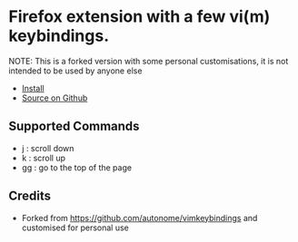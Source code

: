 # Firefox extension with a few vi(m) keybindings.

NOTE: This is a forked version with some personal customisations, it is not intended to be used by anyone else

* [Install](https://addons.mozilla.org/en-US/firefox/addon/vimkeybindings/)
* [Source on Github](https://github.com/autonome/vimkeybindings)

## Supported Commands

* j : scroll down
* k : scroll up
* gg : go to the top of the page

## Credits

* Forked from https://github.com/autonome/vimkeybindings and customised for personal use
